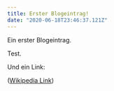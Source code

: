 ```yaml
---
title: Erster Blogeintrag!
date: "2020-06-18T23:46:37.121Z"
---
```


Ein erster Blogeintrag. 

Test.

Und ein Link:

([Wikipedia Link](https://en.wikipedia.org/wiki/Salted_duck_egg))
